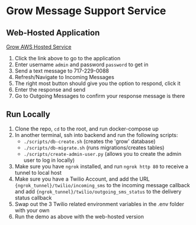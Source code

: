 # Grow Message Support Service

## Web-Hosted Application

[Grow AWS Hosted Service](http://54.161.208.77/)

1. Click the link above to go to the application
2. Enter username `admin` and password `password` to get in
3. Send a text message to 717-229-0088
4. Refresh/Navigate to Incoming Messages
5. The right most button should give you the option to respond, click it
6. Enter the response and send
7. Go to Outgoing Messages to confirm your response message is there


## Run Locally

1. Clone the repo, `cd` to the root, and run docker-compose up
2. In another terminal, ssh into backend and run the following scripts:
    - `./scripts/db-create.sh` (creates the 'grow' database)
    - `./scripts/db-migrate.sh` (runs migrations/creates tables)
    - `./scripts/create-admin-user.py` (allows you to create the admin user to log in locally)
3. Make sure you have `ngrok` installed, and run `ngrok http 80` to receive a tunnel to local host
4. Make sure you have a Twilio Account, and add the URL `{ngrok_tunnel}/twilio/incoming_sms` to the 
   incoming message callback and add `{ngrok_tunnel}/twilio/outgoing_sms_status` to the delivery status callback
5. Swap out the 3 Twilio related environment variables in the .env folder with your own
6. Run the demo as above with the web-hosted version
